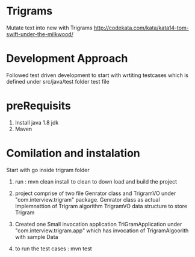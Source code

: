 # Trigrams
Mutate text into new with Trigrams 
http://codekata.com/kata/kata14-tom-swift-under-the-milkwood/

# Development Approach
 Followed test driven development
 to start with wrtiting testcases which is defined under src/java/test folder test file
 
# preRequisits 

1) Install java 1.8 jdk
2) Maven 

# Comilation and instalation
Start with go inside trigram folder
1) run : mvn clean install
     to clean to down load and build the project
	 
2) project comprise of two file Genrator class and TrigramVO under "com.interview.trigram" package.
Genrator class as actual Implemnattion of Trigram algorithm
TrigramVO data structure to store Trigram

3) Created one Small invocation application TriGramApplication under "com.interview.trigram.app" which has invocation of TrigramAlgoorith with sample Data

4) to run the test cases : mvn test

